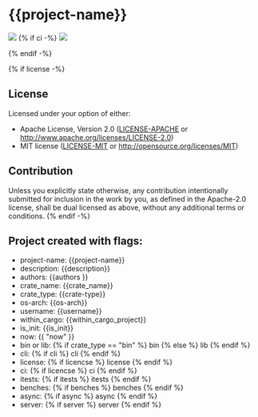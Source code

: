 # {{project-name}}
![](https://img.shields.io/badge/made_by_cryptograthor-black?style=flat&logo=undertale&logoColor=hotpink)
{% if ci -%}
![](https://github.com/thor314/{{project-name}}/actions/workflows/ci.yml/badge.svg)
<!-- [![crates.io](https://img.shields.io/crates/v/{{project-name}}.svg)](https://crates.io/crates/{{project-name}}) -->
<!-- [![Documentation](https://docs.rs/{{project-name}}/badge.svg)](https://docs.rs/{{project-name}}) -->
{% endif -%}

{% if license -%}
## License
Licensed under your option of either:
- Apache License, Version 2.0 ([LICENSE-APACHE](LICENSE-APACHE) or http://www.apache.org/licenses/LICENSE-2.0)
- MIT license ([LICENSE-MIT](LICENSE-MIT) or http://opensource.org/licenses/MIT)

## Contribution
Unless you explicitly state otherwise, any contribution intentionally submitted
for inclusion in the work by you, as defined in the Apache-2.0 license, shall be
dual licensed as above, without any additional terms or conditions.
{% endif -%}

## Project created with flags:
- project-name: {{project-name}}
- description:  {{description}}
- authors:      {{authors }}
- crate_name:   {{crate_name}}
- crate_type:   {{crate-type}}
- os-arch:      {{os-arch}}
- username:     {{username}}
- within_cargo: {{within_cargo_project}}
- is_init:      {{is_init}}
- now:          {{ "now" }}
- bin or lib:   {% if crate_type == "bin" %} bin {% else %} lib {% endif %}
- cli:          {% if cli %} cli {% endif %}
- license:      {% if licencse %} license {% endif %}
- ci:           {% if licencse %} ci {% endif %}
- itests:       {% if itests %} itests {% endif %}
- benches:      {% if benches %} benches {% endif %}
- async:        {% if async %} async {% endif %}
- server:       {% if server %} server {% endif %}

